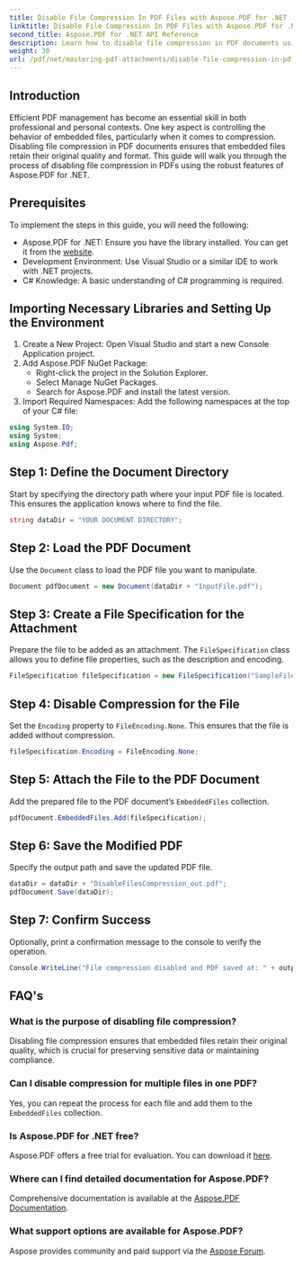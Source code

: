 ```yaml
---
title: Disable File Compression In PDF Files with Aspose.PDF for .NET
linktitle: Disable File Compression In PDF Files with Aspose.PDF for .NET
second_title: Aspose.PDF for .NET API Reference
description: Learn how to disable file compression in PDF documents using Aspose.PDF for .NET. This detailed tutorial guides you through the step-by-step process to ensure embedded files.
weight: 30
url: /pdf/net/mastering-pdf-attachments/disable-file-compression-in-pdf-files/
---
```

## Introduction

Efficient PDF management has become an essential skill in both professional and personal contexts. One key aspect is controlling the behavior of embedded files, particularly when it comes to compression. Disabling file compression in PDF documents ensures that embedded files retain their original quality and format. This guide will walk you through the process of disabling file compression in PDFs using the robust features of Aspose.PDF for .NET.

## Prerequisites

To implement the steps in this guide, you will need the following:

- Aspose.PDF for .NET: Ensure you have the library installed. You can get it from the [website](https://releases.aspose.com/pdf/net/).  
- Development Environment: Use Visual Studio or a similar IDE to work with .NET projects.
- C# Knowledge: A basic understanding of C# programming is required.

## Importing Necessary Libraries and Setting Up the Environment

1. Create a New Project: Open Visual Studio and start a new Console Application project.
2. Add Aspose.PDF NuGet Package:
   - Right-click the project in the Solution Explorer.
   - Select Manage NuGet Packages.
   - Search for Aspose.PDF and install the latest version.
3. Import Required Namespaces:
   Add the following namespaces at the top of your C# file:

```csharp
using System.IO;
using System;
using Aspose.Pdf;
```

## Step 1: Define the Document Directory

Start by specifying the directory path where your input PDF file is located. This ensures the application knows where to find the file.

```csharp
string dataDir = "YOUR DOCUMENT DIRECTORY";
```

## Step 2: Load the PDF Document

Use the `Document` class to load the PDF file you want to manipulate.

```csharp
Document pdfDocument = new Document(dataDir + "InputFile.pdf");
```

## Step 3: Create a File Specification for the Attachment

Prepare the file to be added as an attachment. The `FileSpecification` class allows you to define file properties, such as the description and encoding.

```csharp
FileSpecification fileSpecification = new FileSpecification("SampleFile.txt", "Sample text file");
```

## Step 4: Disable Compression for the File

Set the `Encoding` property to `FileEncoding.None`. This ensures that the file is added without compression.

```csharp
fileSpecification.Encoding = FileEncoding.None;
```

## Step 5: Attach the File to the PDF Document

Add the prepared file to the PDF document’s `EmbeddedFiles` collection.

```csharp
pdfDocument.EmbeddedFiles.Add(fileSpecification);
```

## Step 6: Save the Modified PDF

Specify the output path and save the updated PDF file.

```csharp
dataDir = dataDir + "DisableFilesCompression_out.pdf";
pdfDocument.Save(dataDir);
```

## Step 7: Confirm Success

Optionally, print a confirmation message to the console to verify the operation.

```csharp
Console.WriteLine("File compression disabled and PDF saved at: " + outputFile);
```

## FAQ's

### What is the purpose of disabling file compression?
Disabling file compression ensures that embedded files retain their original quality, which is crucial for preserving sensitive data or maintaining compliance.

### Can I disable compression for multiple files in one PDF?
Yes, you can repeat the process for each file and add them to the `EmbeddedFiles` collection.

### Is Aspose.PDF for .NET free?
Aspose.PDF offers a free trial for evaluation. You can download it [here](https://releases.aspose.com/).

### Where can I find detailed documentation for Aspose.PDF?
Comprehensive documentation is available at the [Aspose.PDF Documentation](https://reference.aspose.com/pdf/net/).

### What support options are available for Aspose.PDF?
Aspose provides community and paid support via the [Aspose Forum](https://forum.aspose.com/c/pdf/10).

